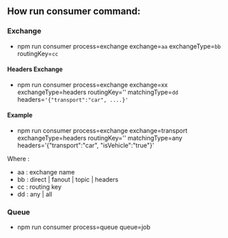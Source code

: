 ## How run consumer command:

### Exchange

- npm run consumer process=exchange exchange=`aa` exchangeType=`bb` routingKey=`cc`

#### Headers Exchange

- npm run consumer process=exchange exchange=xx exchangeType=headers routingKey='' matchingType=`dd` headers=`'{"transport":"car", ....}'`

#### Example

- npm run consumer process=exchange exchange=transport exchangeType=headers routingKey='' matchingType=any headers='{"transport":"car", "isVehicle":"true"}'

Where :

- aa : exchange name
- bb : direct | fanout | topic | headers
- cc : routing key
- dd : any | all

### Queue

- npm run consumer process=queue queue=job
